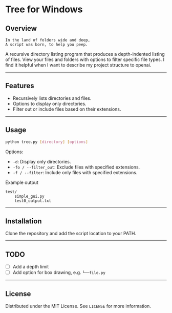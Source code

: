 # Tree for Windows


## Overview
```text
In the land of folders wide and deep,
A script was born, to help you peep.
```
A recursive directory listing program that produces a depth-indented listing of files.
View your files and folders with options to filter specific file types. I find it helpful when I want to describe my project structure to openai. 



---
## Features
- Recursively lists directories and files.
- Options to display only directories.
- Filter out or include files based on their extensions.

---
## Usage
```bash
python tree.py [directory] [options]
```
Options:
- `-d`: Display only directories.
- `-fo / --filter_out`: Exclude files with specified extensions.
- `-f / --filter`: Include only files with specified extensions.

Example output
```text
test/
    simple_gui.py
    test0_output.txt
```

---
## Installation
Clone the repository and add the script location to your PATH.

---
## TODO
  - [ ] Add a depth limit
  - [ ] Add option for box drawing, e.g. `└──file.py`

---
## License
Distributed under the MIT License. See `LICENSE` for more information.



